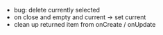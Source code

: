 - bug: delete currently selected
- on close and empty and current -> set current 
- clean up returned item from onCreate / onUpdate
